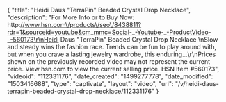 {
    "title": "Heidi Daus \"TerraPin\" Beaded Crystal Drop Necklace",
    "description": "For More Info or to Buy Now: http:\/\/www.hsn.com\/products\/seo\/8438811?rdr=1&sourceid=youtube&cm_mmc=Social-_-Youtube-_-ProductVideo-_-560173\r\nHeidi Daus \"TerraPin\" Beaded Crystal Drop Necklace    \nSlow and steady wins the fashion race. Trends can be fun to play around with, but when you crave a lasting jewelry wardrobe, this enduring...\r\nPrices shown on the previously recorded video may not represent the current price.  View hsn.com to view the current selling price. HSN Item #560173",
    "videoid": "112331176",
    "date_created": "1499277778",
    "date_modified": "1503416688",
    "type": "captivate",
    "layout": "video",
    "url": "\/v\/heidi-daus-terrapin-beaded-crystal-drop-necklace\/112331176"
}